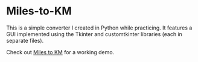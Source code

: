 # Miles-to-KM

This is a simple converter I created in Python while practicing. It features a GUI implemented using the Tkinter and customtkinter libraries (each in separate files).

Check out [Miles to KM](https://test1.dealbuystore.com/miles-to-km) for a working demo.
